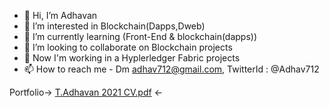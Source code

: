 - 👋 Hi, I’m Adhavan
- 👀 I’m interested in Blockchain(Dapps,Dweb)
- 🌱 I’m currently learning (Front-End & blockchain(dapps))
- 💞️ I’m looking to collaborate on Blockchain projects
- 📖 Now I'm working in a Hyplerledger Fabric projects
- 📫 How to reach me - Dm adhav712@gmail.com, TwitterId : @Adhav712

Portfolio->  [T.Adhavan 2021 CV.pdf](https://drive.google.com/file/d/1xaaBFMDyXgew3RooFJVBLZcPu3NAAbti/view?usp=sharing)  <-

